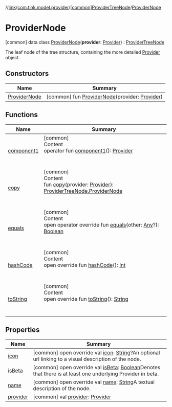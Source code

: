 //[link](../../../index.md)/[com.tink.model.provider](../../index.md)/[[common]ProviderTreeNode](../index.md)/[ProviderNode](index.md)



# ProviderNode  
 [common] data class [ProviderNode](index.md)(**provider**: [Provider](../../[common]-provider/index.md)) : [ProviderTreeNode](../index.md)

The leaf node of the tree structure, containing the more detailed [Provider](../../[common]-provider/index.md) object.

   


## Constructors  
  
|  Name|  Summary| 
|---|---|
| <a name="com.tink.model.provider/ProviderTreeNode.ProviderNode/ProviderNode/#com.tink.model.provider.Provider/PointingToDeclaration/"></a>[ProviderNode](-provider-node.md)| <a name="com.tink.model.provider/ProviderTreeNode.ProviderNode/ProviderNode/#com.tink.model.provider.Provider/PointingToDeclaration/"></a> [common] fun [ProviderNode](-provider-node.md)(provider: [Provider](../../[common]-provider/index.md))   <br>


## Functions  
  
|  Name|  Summary| 
|---|---|
| <a name="com.tink.model.provider/ProviderTreeNode.ProviderNode/component1/#/PointingToDeclaration/"></a>[component1](component1.md)| <a name="com.tink.model.provider/ProviderTreeNode.ProviderNode/component1/#/PointingToDeclaration/"></a>[common]  <br>Content  <br>operator fun [component1](component1.md)(): [Provider](../../[common]-provider/index.md)  <br><br><br>
| <a name="com.tink.model.provider/ProviderTreeNode.ProviderNode/copy/#com.tink.model.provider.Provider/PointingToDeclaration/"></a>[copy](copy.md)| <a name="com.tink.model.provider/ProviderTreeNode.ProviderNode/copy/#com.tink.model.provider.Provider/PointingToDeclaration/"></a>[common]  <br>Content  <br>fun [copy](copy.md)(provider: [Provider](../../[common]-provider/index.md)): [ProviderTreeNode.ProviderNode](index.md)  <br><br><br>
| <a name="kotlin/Any/equals/#kotlin.Any?/PointingToDeclaration/"></a>[equals](../../../com.tink.service.user/[common]-user-profile-service-impl/index.md#%5Bkotlin%2FAny%2Fequals%2F%23kotlin.Any%3F%2FPointingToDeclaration%2F%5D%2FFunctions%2F1135467963)| <a name="kotlin/Any/equals/#kotlin.Any?/PointingToDeclaration/"></a>[common]  <br>Content  <br>open operator override fun [equals](../../../com.tink.service.user/[common]-user-profile-service-impl/index.md#%5Bkotlin%2FAny%2Fequals%2F%23kotlin.Any%3F%2FPointingToDeclaration%2F%5D%2FFunctions%2F1135467963)(other: [Any](https://kotlinlang.org/api/latest/jvm/stdlib/kotlin/-any/index.html)?): [Boolean](https://kotlinlang.org/api/latest/jvm/stdlib/kotlin/-boolean/index.html)  <br><br><br>
| <a name="kotlin/Any/hashCode/#/PointingToDeclaration/"></a>[hashCode](../../../com.tink.service.user/[common]-user-profile-service-impl/index.md#%5Bkotlin%2FAny%2FhashCode%2F%23%2FPointingToDeclaration%2F%5D%2FFunctions%2F1135467963)| <a name="kotlin/Any/hashCode/#/PointingToDeclaration/"></a>[common]  <br>Content  <br>open override fun [hashCode](../../../com.tink.service.user/[common]-user-profile-service-impl/index.md#%5Bkotlin%2FAny%2FhashCode%2F%23%2FPointingToDeclaration%2F%5D%2FFunctions%2F1135467963)(): [Int](https://kotlinlang.org/api/latest/jvm/stdlib/kotlin/-int/index.html)  <br><br><br>
| <a name="kotlin/Any/toString/#/PointingToDeclaration/"></a>[toString](../../../com.tink.service.user/[common]-user-profile-service-impl/index.md#%5Bkotlin%2FAny%2FtoString%2F%23%2FPointingToDeclaration%2F%5D%2FFunctions%2F1135467963)| <a name="kotlin/Any/toString/#/PointingToDeclaration/"></a>[common]  <br>Content  <br>open override fun [toString](../../../com.tink.service.user/[common]-user-profile-service-impl/index.md#%5Bkotlin%2FAny%2FtoString%2F%23%2FPointingToDeclaration%2F%5D%2FFunctions%2F1135467963)(): [String](https://kotlinlang.org/api/latest/jvm/stdlib/kotlin/-string/index.html)  <br><br><br>


## Properties  
  
|  Name|  Summary| 
|---|---|
| <a name="com.tink.model.provider/ProviderTreeNode.ProviderNode/icon/#/PointingToDeclaration/"></a>[icon](icon.md)| <a name="com.tink.model.provider/ProviderTreeNode.ProviderNode/icon/#/PointingToDeclaration/"></a> [common] open override val [icon](icon.md): [String](https://kotlinlang.org/api/latest/jvm/stdlib/kotlin/-string/index.html)?An optional url linking to a visual description of the node.   <br>
| <a name="com.tink.model.provider/ProviderTreeNode.ProviderNode/isBeta/#/PointingToDeclaration/"></a>[isBeta](is-beta.md)| <a name="com.tink.model.provider/ProviderTreeNode.ProviderNode/isBeta/#/PointingToDeclaration/"></a> [common] open override val [isBeta](is-beta.md): [Boolean](https://kotlinlang.org/api/latest/jvm/stdlib/kotlin/-boolean/index.html)Denotes that there is at least one underlying Provider in beta.   <br>
| <a name="com.tink.model.provider/ProviderTreeNode.ProviderNode/name/#/PointingToDeclaration/"></a>[name](name.md)| <a name="com.tink.model.provider/ProviderTreeNode.ProviderNode/name/#/PointingToDeclaration/"></a> [common] open override val [name](name.md): [String](https://kotlinlang.org/api/latest/jvm/stdlib/kotlin/-string/index.html)A textual description of the node.   <br>
| <a name="com.tink.model.provider/ProviderTreeNode.ProviderNode/provider/#/PointingToDeclaration/"></a>[provider](provider.md)| <a name="com.tink.model.provider/ProviderTreeNode.ProviderNode/provider/#/PointingToDeclaration/"></a> [common] val [provider](provider.md): [Provider](../../[common]-provider/index.md)   <br>

